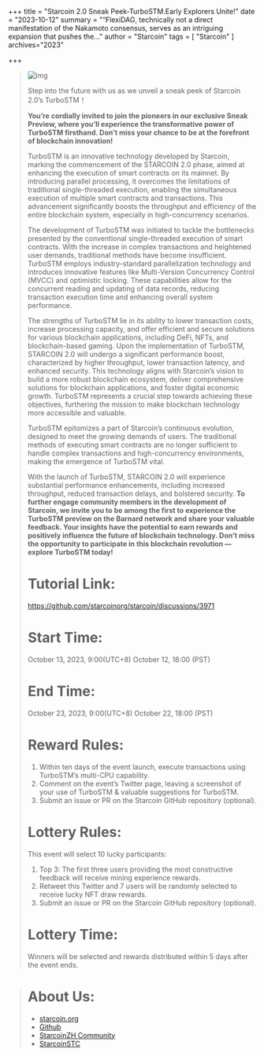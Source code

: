 +++
title = "Starcoin 2.0 Sneak Peek-TurboSTM.Early Explorers Unite!"
date = "2023-10-12"
summary = "“FlexiDAG, technically not a direct manifestation of the Nakamoto consensus, serves as an intriguing expansion that pushes the..."
author = "Starcoin"
tags = [
    "Starcoin"
]
archives="2023"

+++

> ![img](https://miro.medium.com/v2/resize:fit:1400/1*LRqY9cnh5PNEIk_2ie_fBA.jpeg)
>
> Step into the future with us as we unveil a sneak peek of Starcoin 2.0’s TurboSTM！
>
> **You’re cordially invited to join the pioneers in our exclusive Sneak Preview, where you’ll experience the transformative power of TurboSTM firsthand. Don’t miss your chance to be at the forefront of blockchain innovation!**
>
> TurboSTM is an innovative technology developed by Starcoin, marking the commencement of the STARCOIN 2.0 phase, aimed at enhancing the execution of smart contracts on its mainnet. By introducing parallel processing, it overcomes the limitations of traditional single-threaded execution, enabling the simultaneous execution of multiple smart contracts and transactions. This advancement significantly boosts the throughput and efficiency of the entire blockchain system, especially in high-concurrency scenarios.
>
> The development of TurboSTM was initiated to tackle the bottlenecks presented by the conventional single-threaded execution of smart contracts. With the increase in complex transactions and heightened user demands, traditional methods have become insufficient. TurboSTM employs industry-standard parallelization technology and introduces innovative features like Multi-Version Concurrency Control (MVCC) and optimistic locking. These capabilities allow for the concurrent reading and updating of data records, reducing transaction execution time and enhancing overall system performance.
>
> The strengths of TurboSTM lie in its ability to lower transaction costs, increase processing capacity, and offer efficient and secure solutions for various blockchain applications, including DeFi, NFTs, and blockchain-based gaming. Upon the implementation of TurboSTM, STARCOIN 2.0 will undergo a significant performance boost, characterized by higher throughput, lower transaction latency, and enhanced security. This technology aligns with Starcoin’s vision to build a more robust blockchain ecosystem, deliver comprehensive solutions for blockchain applications, and foster digital economic growth. TurboSTM represents a crucial step towards achieving these objectives, furthering the mission to make blockchain technology more accessible and valuable.
>
> TurboSTM epitomizes a part of Starcoin’s continuous evolution, designed to meet the growing demands of users. The traditional methods of executing smart contracts are no longer sufficient to handle complex transactions and high-concurrency environments, making the emergence of TurboSTM vital.
>
> With the launch of TurboSTM, STARCOIN 2.0 will experience substantial performance enhancements, including increased throughput, reduced transaction delays, and bolstered security. **To further engage community members in the development of Starcoin, we invite you to be among the first to experience the TurboSTM preview on the Barnard network and share your valuable feedback. Your insights have the potential to earn rewards and positively influence the future of blockchain technology. Don’t miss the opportunity to participate in this blockchain revolution — explore TurboSTM today!**
>
> # Tutorial Link:
>
> https://github.com/starcoinorg/starcoin/discussions/3971
>
> # Start Time:
>
> October 13, 2023, 9:00(UTC+8) October 12, 18:00 (PST)
>
> # End Time:
>
> October 23, 2023, 9:00(UTC+8) October 22, 18:00 (PST)
>
> # Reward Rules:
>
> 1. Within ten days of the event launch, execute transactions using TurboSTM’s multi-CPU capability.
> 2. Comment on the event’s Twitter page, leaving a screenshot of your use of TurboSTM & valuable suggestions for TurboSTM.
> 3. Submit an issue or PR on the Starcoin GitHub repository (optional).
>
> # Lottery Rules:
>
> This event will select 10 lucky participants:
>
> 1. Top 3: The first three users providing the most constructive feedback will receive mining experience rewards.
> 2. Retweet this Twitter and 7 users will be randomly selected to receive lucky NFT draw rewards.
> 3. Submit an issue or PR on the Starcoin GitHub repository (optional).
>
> # Lottery Time:
>
> Winners will be selected and rewards distributed within 5 days after the event ends.

> # About Us:
>
> - [starcoin.org](https://starcoin.org/)
> - [Github](https://github.com/starcoinorg/starcoin)
> - [StarcoinZH Community](https://t.me/StarcoinZH)
> - [StarcoinSTC](https://t.me/Starcoin_STC)
